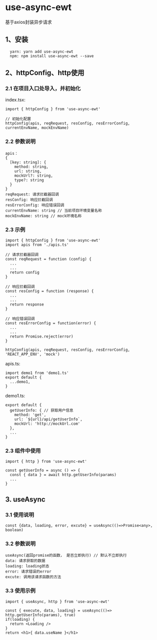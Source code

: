 # use-async-ewt
基于axios封装异步请求

## 1、安装
```
  yarn: yarn add use-async-ewt
  npm: npm install use-async-ewt --save
```

## 2、httpConfig、http使用
### 2.1 在项目入口处导入，并初始化
index.tsx:
```
import { httpConfig } from 'use-async-ewt'

// 初始化配置
httpConfig(apis, reqRequest, resConfig, resErrorConfig, currentEnvName, mockEnvName)
```

### 2.2 参数说明
```
apis：
{
  [key: string]: {
    method: string,
    url: string,
    mockUrl?: string,
    type?: string
  }
}
reqRequest: 请求拦截器回调
resConfig: 响应拦截回调
resErrorConfig: 响应错误回调
currentEnvName: string // 当前项目环境变量名称
mockEnvName: string // mock环境名称
```

### 2.3 示例
```
import { httpConfig } from 'use-async-ewt'
import apis from './apis.ts'

// 请求拦截器回调
const reqRequest = function (config) {
  ...
  ...
  return config
}

// 响应拦截回调
const resConfig = function (response) {
  ...
  ...
  return response
}

// 响应错误回调
const resErrorConfig = function(error) {
  ...
  ...
  return Promise.reject(error)
}

httpConfig(apis, reqRequest, resConfig, resErrorConfig, 'REACT_APP_ENV', 'mock')
```

apis.ts:
```
import demo1 from 'demo1.ts'
export default {
  ...demo1,
}
```

demo1.ts:
```
export default {
  getUserInfo: { // 获取用户信息
    method: 'get',
    url: `${url}/api/getUserInfo`,
    mockUrl: 'http://mockUrl.com'
  },
  ...
}
```

### 2.3 组件中使用
```
import { http } from 'use-async-ewt'

const getUserInfo = async () => {
  const { data } = await http.getUserInfo(params)
  ...
}

```

## 3. useAsync

### 3.1 使用说明
```
const {data, loading, error, excute} = useAsync(()=>Promise<any>, boolean)
```

### 3.2 参数说明
```
useAsync(返回promise的函数， 是否立即执行) // 默认不立即执行
data: 请求获取的数据
loading: loading状态
error: 请求错误的error
excute: 调用该请求函数的方法
```
### 3.3 使用示例
```
import { useAsync, http } from 'use-async-ewt'

const { execute, data, loading} = useAsync(()=> http.getUserInfo(params), true)
if(loading) {
  return <Loading />
}
return <h1>{ data.useName }</h1>
```